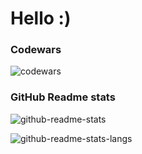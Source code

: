 # Hello :)

### Codewars
![codewars](https://www.codewars.com/users/adrianrl99/badges/large)

### GitHub Readme stats
![github-readme-stats](https://github-readme-stats.vercel.app/api?username=adrianrl99&count_private=true&theme=onedark&hide_border=true&border_radius=4px)

![github-readme-stats-langs](https://github-readme-stats.vercel.app/api/top-langs/?username=adrianrl99&count_private=true&theme=onedark&langs_count=10&layout=compact&hide_border=true&border_radius=4px)
